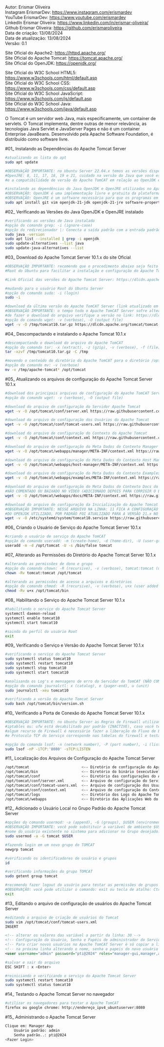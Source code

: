 Autor: Erismar Oliveira<br>
Instagram ErismarDev: https://www.instagram.com/erismardev<br>
YouTube ErismarDev: https://www.youtube.com/erismardev<br>
LinkedIn Erismar Oliveira: https://www.linkedin.com/in/erismar-oliveira/<br>
Github Erismar Oliveira: https://github.com/erismaroliveira<br>
Data de criação: 13/08/2024<br>
Data de atualização: 13/08/2024<br>
Versão: 0.1<br>

Site Oficial do Apache2: https://httpd.apache.org/<br>
Site Oficial do Apache Tomcat: https://tomcat.apache.org/<br>
Site Oficial do OpenJDK: https://openjdk.org/

Site Oficial do W3C School HTML5: https://www.w3schools.com/html/default.asp<br>
Site Oficial do W3C School CSS: https://www.w3schools.com/css/default.asp<br>
Site Oficial do W3C School JavaScript: https://www.w3schools.com/js/default.asp<br>
Site Oficial do W3C School Java: https://www.w3schools.com/java/default.asp

O Tomcat é um servidor web Java, mais especificamente, um container de servlets. O Tomcat implementa, dentre outras de menor relevância, as tecnologias Java Servlet e JavaServer Pages e não é um container Enterprise JavaBeans. Desenvolvido pela Apache Software Foundation, é distribuído como software livre.

#01\_ Instalando as Dependências do Apache Tomcat Server<br>

```bash
#atualizando as lista do apt
sudo apt update

#OBSERVAÇÃO IMPORTANTE: no Ubuntu Server 22.04.x temos as versões disponíveis do OpenJDK e do
#OpenJRE: 8, 11, 17, 18, 19 e 21, cuidado na versão do Java que você está usando no seu projeto
#e a compatibilidade de versão do Apache TomCAT em relação ao OpenJDK e OpenJRE.

#instalando as dependências do Java OpenJDK e OpenJRE utilizadas no Apache Tomcat
#OBSERVAÇÃO: OpenJDK é uma implementação livre e gratuita da plataforma Java hoje da Oracle
#OBSERVAÇÃO: OpenJRE é um software necessário para que os programas em Java funcionem corretamente.
sudo apt install git vim openjdk-21-jdk openjdk-21-jre software-properties-common build-essential
```

#02\_ Verificando as Versões do Java OpenJDK e OpenJRE instalado<br>

```bash
#verificando as versões de Java instalado
#opção do comando grep: -i (ignore-case)
#opção do redirecionador |: Conecta a saída padrão com a entrada padrão de outro comando
sudo java -version
sudo apt list --installed | grep -i openjdk
sudo update-alternatives --list java
sudo update-java-alternatives --list
```

#03\_ Download do Apache Tomcat Server 10.1.x do site Oficial<br>

```bash
#OBSERVAÇÃO IMPORTANTE: recomendo que o procedimento abaixo seja feito utilizando o usuário:
#Root do Ubuntu para facilitar a instalação e configuração do Apache Tomcat Server 10.1.x.

#Link Oficial das versões do Apache Tomcat Server: https://dlcdn.apache.org/tomcat/

#mudando para o usuário Root do Ubuntu Server
#opção do comando sudo: -i (login)
sudo -i

#download da última versão do Apache TomCAT Server (link atualizado em 07/08/2024)
#OBSERVAÇÃO IMPORTANTE: o tempo todo o Apache TomCAT Server sofre alteração, antes
#de fazer o download do arquivo verifique a versão no link: https://dlcdn.apache.org/tomcat/
#opção do comando wget: -v (verbose), -O (output file)
wget -v -O /tmp/tomcat10.tar.gz https://dlcdn.apache.org/tomcat/tomcat-10/v10.1.28/bin/apache-tomcat-10.1.28.tar.gz
```

#04\_ Descompactando e instalando o Apache Tomcat 10.1.x<br>

```bash
#descompactando o download do arquivo do Apache TomCAT
#opção do comando tar: -x (extract), -z (gzip), -v (verbose), -f (file), -C (directory)
tar -xzvf /tmp/tomcat10.tar.gz -C /tmp

#movendo o conteúdo do diretório do Apache TomCAT para o diretório /opt
#opção do comando mv: -v (verbose)
mv -v /tmp/apache-tomcat* /opt/tomcat
```

#05\_ Atualizando os arquivos de configuração do Apache Tomcat Server 10.1.x<br>

```bash
#download dos principais arquivos de configuração do Apache TomCAT Server
#opção do comando wget: -v (verbose), -O (output file)

#download do arquivo de configuração do Servidor Apache Tomcat
wget -v -O /opt/tomcat/conf/server.xml https://raw.githubusercontent.com/erismaroliveira/ubuntu-2204/main/conf/server.xml

#download do arquivo de configuração dos Usuários do Apache Tomcat
wget -v -O /opt/tomcat/conf/tomcat-users.xml https://raw.githubusercontent.com/erismaroliveira/ubuntu-2204/main/conf/tomcat-users.xml

#download do arquivo de configuração do Contexto do Apache Tomcat
wget -v -O /opt/tomcat/conf/context.xml https://raw.githubusercontent.com/erismaroliveira/ubuntu-2204/main/conf/context.xml

#download do arquivo de configuração do Meta Dados do Contexto Manager do Apache Tomcat
wget -v -O /opt/tomcat/webapps/manager/META-INF/context.xml https://raw.githubusercontent.com/erismaroliveira/ubuntu-2204/main/conf/context.xml

#download do arquivo de configuração do Meta Dados do Contexto Host Manager do Apache Tomcat
wget -v -O /opt/tomcat/webapps/host-manager/META-INF/context.xml https://raw.githubusercontent.com/erismaroliveira/ubuntu-2204/main/conf/context.xml

#download do arquivo de configuração do Meta Dados do Contexto Examples do Apache Tomcat
wget -v -O /opt/tomcat/webapps/examples/META-INF/context.xml https://raw.githubusercontent.com/erismaroliveira/ubuntu-2204/main/conf/context.xml

#download do arquivo de configuração do Meta Dados do Contexto Docs do Apache Tomcat
#NÃO COMENTADO OU BAIXADO NO VÍDEO (ADICIONADO DEPOIS PARA CORRIGIR O ERRO DA DOCUMENTAÇÃO)
wget -v -O /opt/tomcat/webapps/docs/META-INF/context.xml https://raw.githubusercontent.com/erismaroliveira/ubuntu-2204/main/conf/context.xml

#download do arquivo de configuração da Inicialização do Apache Tomcat
#OBSERVAÇÃO IMPORTANTE: NESSE ARQUIVO NA LINHA: 11 FICA A CONFIGURAÇÃO DA VERSÃO
#DO OPENJDK UTILIZADO, POR PADRÃO FOI ATUALIZADO PARA A VERSÃO 21.x NO DIA: 13/05/2024
wget -v -O /etc/systemd/system/tomcat10.service https://raw.githubusercontent.com/erismaroliveira/ubuntu-2204/main/conf/tomcat10.service
```

#06\_ Criando o Usuário de Serviço do Apache Tomcat Server 10.1.x<br>

```bash
#criando o usuário de serviço do Apache TomCAT
#opção do comando useradd: -m (create-home), -d (home-dir), -U (user-group), -s (shell)
useradd -m -d /opt/tomcat -U -s /bin/false tomcat
```

#07\_ Alterando as Permissões do Diretório do Apache Tomcat Server 10.1.x<br>

```bash
#alterando as permissões de dono e grupo
#opção do comando chown: -R (recursive), -v (verbose), tomcat:tomcat (user and group)
chown -Rv tomcat:tomcat /opt/tomcat

#alterando as permissões de acesso a arquivos e diretórios
#opção do comando chmod: -R (recursive), -v (verbose), u+x (user added execute/search)
chmod -Rv u+x /opt/tomcat/bin
```

#08\_ Habilitando o Serviço do Apache Tomcat Server 10.1.x<br>

```bash
#habilitando o serviço do Apache Tomcat Server
systemctl daemon-reload
systemctl enable tomcat10
systemctl start tomcat10

#saindo do perfil do usuário Root
exit
```

#09\_ Verificando o Serviço e Versão do Apache Tomcat Server 10.1.x<br>

```bash
#verificando o serviço do Apache Tomcat Server
sudo systemctl status tomcat10
sudo systemctl restart tomcat10
sudo systemctl stop tomcat10
sudo systemctl start tomcat10

#analisando os Log's e mensagens de erro do Servidor do TomCAT (NÃO COMENTADO NO VÍDEO)
#opção do comando journalctl: x (catalog), e (pager-end), u (unit)
sudo journalctl -xeu tomcat10

#verificando a versão do Apache Tomcat Server
sudo bash /opt/tomcat/bin/version.sh
```

#10\_ Verificando a Porta de Conexão do Apache Tomcat Server 10.1.x<br>

```bash
#OBSERVAÇÃO IMPORTANTE: no Ubuntu Server as Regras de Firewall utilizando o comando:
#iptables ou: ufw está desabilitado por padrão (INACTIVE), caso você tenha habilitado
#algum recurso de Firewall é necessário fazer a liberação do Fluxo de Entrada, Porta
#e Protocolo TCP do Serviço corresponde nas tabelas do firewall e testar a conexão.

#opção do comando lsof: -n (network number), -P (port number), -i (list IP Address), -s (alone directs)
sudo lsof -nP -iTCP:'8080' -sTCP:LISTEN
```

#11\_ Localização dos Arquivos de Configuração do Apache Tomcat Server<br>

```bash
/opt/tomcat                        <-- Diretório de configuração do Apache Tomcat Server
/opt/tomcat/bin                    <-- Diretório do binário (executável) do Apache Tomcat Server
/opt/tomcat/conf                   <-- Diretório das configurações do Apache Tomcat Server
/opt/tomcat/conf/server.xml        <-- Arquivo de configuração do Servidor do Apache Tomcat Server
/opt/tomcat/conf/tomcat-users.xml  <-- Arquivo de configuração dos Usuários do Apache Tomcat Server
/opt/tomcat/conf/context.xml       <-- Arquivo de configuração do Contexto do Apache Tomcat Server
/opt/tomcat/logs                   <-- Diretório dos Logs do Apache Tomcat Server
/opt/tomcat/webapps                <-- Diretório das Aplicações Web do Apache Tomcat Server
```

#12\_ Adicionado o Usuário Local no Grupo Padrão do Apache Tomcat Server<br>

```bash
#opções do comando usermod: -a (append), -G (groups), $USER (environment variable)
#OBSERVAÇÃO IMPORTANTE: você pode substituir a variável de ambiente $USER pelo
#nome do usuário existente no sistema para adicionar no Grupo desejado.
sudo usermod -a -G tomcat $USER

#fazendo login em um novo grupo do TOMCAT
newgrp tomcat

#verificando os identificadores de usuário e grupos
id

#verificando informações do grupo TOMCAT
sudo getent group tomcat

#recomendo fazer logout do usuário para testar as permissões de grupos
#OBSERVAÇÃO: você pode utilizar o comando: exit ou tecla de atalho: Ctrl +D
exit
```

#13\_ Editando o arquivo de configuração de usuários do Apache Tomcat Server

```bash
#editando o arquivo de criação de usuários do Tomcat
sudo vim /opt/tomcat/conf/tomcat-users.xml
INSERT
```

```xml
<!-- alterar os valores das variável a partir da linha: 30 -->
<!-- Configuração do Usuário, Senha e Papéis de administrador do Servidor Web Tomcat -->
<!-- Para criar novos usuários no Apache TomCAT Server é só copiar a linha abaixo e colar -->
<!-- na próxima linha alterando o nome, senha e papeis do novo usuário -->
<user username="admin" password="pti@2024" roles="manager-gui,manager,admin-gui,admin,tomcat,role1"/>
```

```bash
#salvar e sair do arquivo
ESC SHIFT : x <Enter>

#reiniciando e verificando o serviço do Apache Tomcat Server
sudo systemctl restart tomcat10
sudo systemctl status tomcat10
```

#14\_ Testando o Apache Tomcat Server no navegador<br>

```bash
#utilizar os navegadores para testar o Apache TomCAT
firefox ou google chrome: http://endereço_ipv4_ubuntuserver:8080
```

#15\_ Administrando o Apache Tomcat Server<br>

```bash
Clique em: Manager App
	Usuário padrão: admin
	Senha padrão..: pti@2024
<Fazer Login>
```
